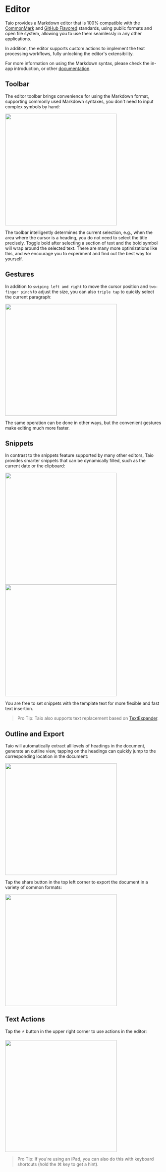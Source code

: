 # Editor

Taio provides a Markdown editor that is 100% compatible with the [CommonMark](https://commonmark.org/) and [GitHub Flavored](https://github.github.com/gfm/) standards, using public formats and open file system, allowing you to use them seamlessly in any other applications.

In addition, the editor supports custom actions to implement the text processing workflows, fully unlocking the editor's extensibility.

For more information on using the Markdown syntax, please check the in-app introduction, or other [documentation](https://daringfireball.net/projects/markdown/syntax).

## Toolbar

The editor toolbar brings convenience for using the Markdown format, supporting commonly used Markdown syntaxes, you don't need to input complex symbols by hand:

<img src="/quick-start/assets/IMG_5.png" width="360" />

The toolbar intelligently determines the current selection, e.g., when the area where the cursor is a heading, you do not need to select the title precisely. Toggle bold after selecting a section of text and the bold symbol will wrap around the selected text. There are many more optimizations like this, and we encourage you to experiment and find out the best way for yourself.

## Gestures

In addition to `swiping left and right` to move the cursor position and `two-finger pinch` to adjust the size, you can also `triple tap` to quickly select the current paragraph:

<img src="/quick-start/assets/IMG_6.png" width="360" />

The same operation can be done in other ways, but the convenient gestures make editing much more faster.

## Snippets

In contrast to the snippets feature supported by many other editors, Taio provides smarter snippets that can be dynamically filled, such as the current date or the clipboard:

<img src="/quick-start/assets/IMG_7.png" width="360" /> <img src="/quick-start/assets/IMG_8.png" width="360" />

You are free to set snippets with the template text for more flexible and fast text insertion.

> Pro Tip: Taio also supports text replacement based on [TextExpander](https://textexpander.com/).

## Outline and Export

Taio will automatically extract all levels of headings in the document, generate an outline view, tapping on the headings can quickly jump to the corresponding location in the document:

<img src="/quick-start/assets/IMG_9.png" width="360" />

Tap the share button in the top left corner to export the document in a variety of common formats:

<img src="/quick-start/assets/IMG_10.png" width="360" />

## Text Actions

Tap the ⚡️ button in the upper right corner to use actions in the editor:

<img src="/quick-start/assets/IMG_11.png" width="360" />

> Pro Tip: If you're using an iPad, you can also do this with keyboard shortcuts (hold the ⌘ key to get a hint).